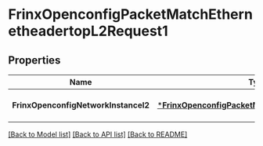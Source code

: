 # FrinxOpenconfigPacketMatchEthernetheadertopL2Request1

## Properties
Name | Type | Description | Notes
------------ | ------------- | ------------- | -------------
**FrinxOpenconfigNetworkInstancel2** | [***FrinxOpenconfigPacketMatchEthernetheadertopL2**](frinx.openconfig.packet.match.ethernetheadertop.L2.md) |  | [optional] [default to null]

[[Back to Model list]](../README.md#documentation-for-models) [[Back to API list]](../README.md#documentation-for-api-endpoints) [[Back to README]](../README.md)



